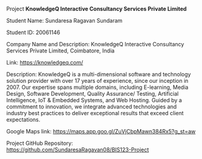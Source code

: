 Project
**KnowledgeQ Interactive Consultancy Services Private Limited**

Student Name: Sundaresa Ragavan Sundaram

Student ID: 20061146

Company Name and Description:  KnowledgeQ Interactive Consultancy Services Private Limited, Coimbatore, India

Link: https://knowledgeq.com/

Description: KnowledgeQ is a multi-dimensional software and technology solution provider with over 17 years of experience, since our inception in 2007. Our expertise spans multiple domains, including E-learning, Media Design, Software Development, Quality Assurance/ Testing, Artificial Intelligence, IoT & Embedded Systems, and Web Hosting. Guided by a commitment to innovation, we integrate advanced technologies and industry best practices to deliver exceptional results that exceed client expectations.

Google Maps link: https://maps.app.goo.gl/ZuVjCbpMawn384Rx5?g_st=aw

Project GitHub Repository: https://github.com/SundaresaRagavan08/BIS123-Project
